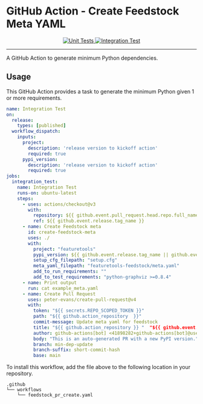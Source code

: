 # GitHub Action - Create Feedstock Meta YAML

<p align="center">
    <a href="https://github.com/alteryx/create-feedstock-meta-yaml/actions/workflows/unit_tests.yml" target="_blank">
        <img src="https://github.com/alteryx/create-feedstock-meta-yaml/actions/workflows/unit_tests.yml/badge.svg" alt="Unit Tests" />
    </a>
    <a href="https://github.com/alteryx/create-feedstock-meta-yaml/actions/workflows/integration_tests.yml" target="_blank">
        <img src="https://github.com/alteryx/create-feedstock-meta-yaml/actions/workflows/integration_tests.yml/badge.svg" alt="Integration Test" />
    </a>
</p>
<hr>

A GitHub Action to generate minimum Python dependencies.

## Usage

This GitHub Action provides a task to generate the minimum Python given 1 or more requirements.
```yaml
name: Integration Test
on:
  release:
    types: [published]
  workflow_dispatch:
    inputs:
      project:
        description: 'release version to kickoff action'
        required: true
      pypi_version:
        description: 'release version to kickoff action'
        required: true
jobs:
  integration_test:
    name: Integration Test
    runs-on: ubuntu-latest
    steps:
      - uses: actions/checkout@v3
        with:
          repository: ${{ github.event.pull_request.head.repo.full_name }}
          ref: ${{ github.event.release.tag_name }}
      - name: Create Feedstock meta
        id: create-feedstock-meta
        uses: ./
        with:
          project: "featuretools"
          pypi_version: ${{ github.event.release.tag_name || github.event.inputs.pypi_version }}
          setup_cfg_filepath: "setup.cfg"
          meta_yaml_filepath: "featuretools-feedstock/meta.yaml"
          add_to_run_requirements: ""
          add_to_test_requirements: "python-graphviz >=0.8.4"
      - name: Print output
        run: cat example_meta.yaml
      - name: Create Pull Request
        uses: peter-evans/create-pull-request@v4
        with:
          token: "${{ secrets.REPO_SCOPED_TOKEN }}"
          path: "${{ github.action_repository  }}"
          commit-message: Update meta yaml for feedstock
          title: "${{ github.action_repository }} "  "${{ github.event.release.tag_name }} - Instant"
          author: github-actions[bot] <41898282+github-actions[bot]@users.noreply.github.com>
          body: "This is an auto-generated PR with a new PyPI version."
          branch: min-dep-update
          branch-suffix: short-commit-hash
          base: main
```

To install this workflow, add the file above to the following location in your repository.

```
.github
└── workflows
    └── feedstock_pr_create.yaml
```
